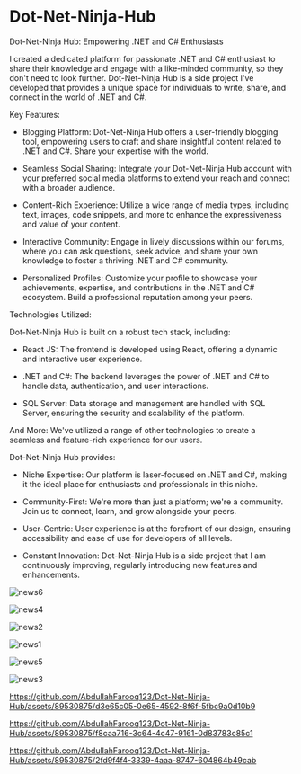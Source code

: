 # Dot-Net-Ninja-Hub

Dot-Net-Ninja Hub: Empowering .NET and C# Enthusiasts

I created a dedicated platform for passionate .NET and C# enthusiast to share their knowledge and engage with a like-minded community, so they don't need to look further. Dot-Net-Ninja Hub is a side project I've developed that provides a unique space for individuals to write, share, and connect in the world of .NET and C#.

Key Features:

- Blogging Platform: Dot-Net-Ninja Hub offers a user-friendly blogging tool, empowering users to craft and share insightful content related to .NET and C#. Share your expertise with the world.

- Seamless Social Sharing: Integrate your Dot-Net-Ninja Hub account with your preferred social media platforms to extend your reach and connect with a broader audience.

- Content-Rich Experience: Utilize a wide range of media types, including text, images, code snippets, and more to enhance the expressiveness and value of your content.

- Interactive Community: Engage in lively discussions within our forums, where you can ask questions, seek advice, and share your own knowledge to foster a thriving .NET and C# community.

- Personalized Profiles: Customize your profile to showcase your achievements, expertise, and contributions in the .NET and C# ecosystem. Build a professional reputation among your peers.

Technologies Utilized:

Dot-Net-Ninja Hub is built on a robust tech stack, including:

- React JS: The frontend is developed using React, offering a dynamic and interactive user experience.

- .NET and C#: The backend leverages the power of .NET and C# to handle data, authentication, and user interactions.

- SQL Server: Data storage and management are handled with SQL Server, ensuring the security and scalability of the platform.

And More: We've utilized a range of other technologies to create a seamless and feature-rich experience for our users.

Dot-Net-Ninja Hub provides:

- Niche Expertise: Our platform is laser-focused on .NET and C#, making it the ideal place for enthusiasts and professionals in this niche.

- Community-First: We're more than just a platform; we're a community. Join us to connect, learn, and grow alongside your peers.

- User-Centric: User experience is at the forefront of our design, ensuring accessibility and ease of use for developers of all levels.

- Constant Innovation: Dot-Net-Ninja Hub is a side project that I am continuously improving, regularly introducing new features and enhancements.


![news6](https://github.com/AbdullahFarooq123/Dot-Net-Ninja-Hub/assets/89530875/9266a317-2958-4460-bd67-6d0bf12ca784)

![news4](https://github.com/AbdullahFarooq123/Dot-Net-Ninja-Hub/assets/89530875/3a8ff6f0-6ae2-45d2-a025-5362f50be062)

![news2](https://github.com/AbdullahFarooq123/Dot-Net-Ninja-Hub/assets/89530875/a72eecc7-2538-40eb-8e5f-b309a7d14768)

![news1](https://github.com/AbdullahFarooq123/Dot-Net-Ninja-Hub/assets/89530875/236c3800-637a-4985-812a-a0c3aeb5a87c)

![news5](https://github.com/AbdullahFarooq123/Dot-Net-Ninja-Hub/assets/89530875/ba89007a-7dd7-4899-89f8-aa6876c9ae0f)

![news3](https://github.com/AbdullahFarooq123/Dot-Net-Ninja-Hub/assets/89530875/0606f0d5-60e2-4e3a-adac-1f92443e8213)




https://github.com/AbdullahFarooq123/Dot-Net-Ninja-Hub/assets/89530875/d3e65c05-0e65-4592-8f6f-5fbc9a0d10b9



https://github.com/AbdullahFarooq123/Dot-Net-Ninja-Hub/assets/89530875/f8caa716-3c64-4c47-9161-0d83783c85c1



https://github.com/AbdullahFarooq123/Dot-Net-Ninja-Hub/assets/89530875/2fd9f4f4-3339-4aaa-8747-604864b49cab






